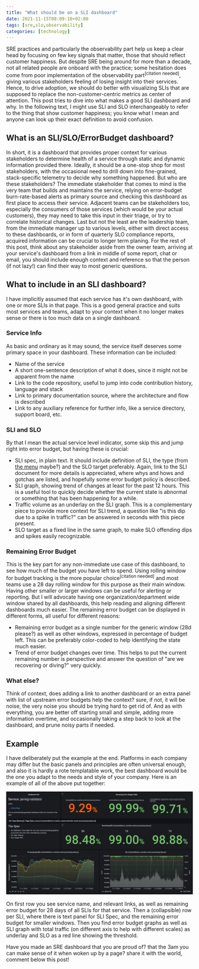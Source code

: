 ```yaml
---
title: "What should be on a SLI dashboard"
date: 2021-11-15T08:09:10+02:00
tags: [sre,slo,observability]
categories: [technology]
---
```


SRE practices and particularly the observability part help us keep a clear head by focusing on few key signals that matter, those that should reflect customer happiness. But despite SRE being around for more than a decade, not all related people are onboard with the practice; some hesitation does come from poor implementation of the observability part<sup>\[citation needed\]</sup>, giving various stakeholders feeling of losing insight into their services. Hence, to drive adoption, we should do better with visualizing SLIs that are supposed to replace the non-customer-centric metrics as center of attention. This post tries to dive into what makes a good SLI dashboard and why. In the following text, I might use SLI and SLO interchangeably to refer to the thing that show customer happiness; you know what I mean and anyone can look up their exact definition to avoid confusion.

## What is an SLI/SLO/ErrorBudget dashboard?

In short, it is a dashboard that provides proper context for various stakeholders to determine health of a service through static and dynamic information provided there. Ideally, it should be a one-stop shop for most stakeholders, with the occasional need to drill down into fine-grained, stack-specific telemetry to decide why something happened. But who are these stakeholders? The immediate stakeholder that comes to mind is the very team that builds and maintains the service, relying on error-budget burn-rate-based alerts as primary source and checking this dashboard as first place to access their service. Adjacent teams can be stakeholders too, especially the consumers of those services (which would be your actual customers), they may need to take this input in their triage, or try to correlate historical changes. Last but not the least are the leadership team, from the immediate manager up to various levels, either with direct access to these dashboards, or in form of quarterly SLO compliance reports, acquired information can be crucial to longer term planing. For the rest of this post, think about any stakeholder aside from the owner team, arriving at your service's dashboard from a link in middle of some report, chat or email, you should include enough context and reference so that the person (if not lazy!) can find their way to most generic questions.

## What to include in an SLI dashboard?

I have implicitly assumed that each service has it's own dashboard, with one or more SLIs in that page. This is a good general practice and suits most services and teams, adapt to your context when it no longer makes sense or there is too much data on a single dashboard.

### Service Info

As basic and ordinary as it may sound, the service itself deserves some primary space in your dashboard. These information can be included:

- Name of the service
- A short one-sentence description of what it does, since it might not be apparent from the name
- Link to the code repository, useful to jump into code contribution history, language and stack
- Link to primary documentation source, where the architecture and flow is described
- Link to any auxiliary reference for further info, like a service directory, support board, etc.

### SLI and SLO

By that I mean the actual service level indicator, some skip this and jump right into error budget, but having these is crucial:

- SLI spec, in plain text. It should include definition of SLI, the type (from [the menu](https://www.coursera.org/lecture/site-reliability-engineering-slos/the-sli-menu-CST0V) maybe?) and the SLO target preferably. Again, link to the SLI document for more details is appreciated, where whys and hows and gotchas are listed, and hopefully some error budget policy is described.
- SLI graph, showing trend of changes at least for the past 12 hours. This is a useful tool to quickly decide whether the current state is abnormal or something that has been happening for a while.
- Traffic volume as an underlay on the SLI graph. This is a complementary piece to provide more context for SLI trend, a question like "is this dip due to a spike in traffic?" can be answered in seconds with this piece present.
- SLO target as a fixed line in the same graph, to make SLO offending dips and spikes easily recognizable.

### Remaining Error Budget

This is the key part for any non-immediate use case of this dashboard, to see how much of the budget you have left to spend. Using rolling window for budget tracking is the more popular choice<sup>\[citation needed\]</sup> and most teams use a 28 day rolling window for this purpose as their main window. Having other smaller or larger windows can be useful for alerting or reporting. But I will advocate having one organization/department wide window shared by all dashboards, this help reading and aligning different dashboards much easier. The remaining error budget can be displayed in different forms, all useful for different reasons:

- Remaining error budget as a single number for the generic window (28d please?) as well as other windows, expressed in percentage of budget left. This can be preferably color-coded to help identifying the state much easier.
- Trend of error budget changes over time. This helps to put the current remaining number is perspective and answer the question of "are we recovering or diving?" very quickly.

### What else?

Think of context, does adding a link to another dashboard or an extra panel with list of upstream error budgets help the context? sure, if not, it will be noise, the very noise you should be trying hard to get rid of. And as with everything, you are better off starting small and simple, adding more information overtime, and occasionally taking a step back to look at the dashboard, and prune noisy parts if needed.

## Example

I have deliberately put the example at the end. Platforms in each company may differ but the basic panels and principles are often universal enough, and also it is hardly a rote templatable work, the best dashboard would be the one you adapt to the needs and style of your company.
Here is an example of all of the above put together:

![Sample SLI Dashboard](/image/sample-sli-dashboard.png)

On first row you see service name, and relevant links, as well as remaining error budget for 28 days of all SLIs for that service. Then a (collapsible) row per SLI, where there is text panel for SLI Spec, and the remaining error budget for smaller windows. Then you find error budget graphs as well as SLI graph with total traffic (on different axis to help with different scales) as underlay and SLO as a red line showing the threshold.

Have you made an SRE dashboard that you are proud of? that the 3am you can make sense of it when woken up by a page? share it with the world, comment below this post!
